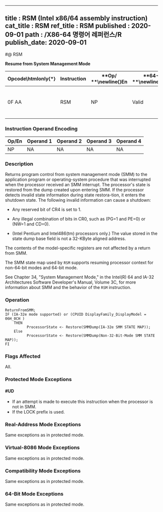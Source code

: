 ----------------------------
title : RSM (Intel x86/64 assembly instruction)
cat_title : RSM
ref_title : RSM
published : 2020-09-01
path : /X86-64 명령어 레퍼런스/R
publish_date: 2020-09-01
----------------------------
#@ RSM

**Resume from System Management Mode**

|**Opcode\htmlonly{*}**|**Instruction**|**Op/ **\newline{}**En**|**64-Bit **\newline{}**Mode**|**Compat/**\newline{}**Leg Mode**|**Description**|
|----------------------|---------------|------------------------|-----------------------------|---------------------------------|---------------|
|0F AA|RSM|NP|Valid|Valid|Resume operation of interrupted program.|
### Instruction Operand Encoding


|Op/En|Operand 1|Operand 2|Operand 3|Operand 4|
|-----|---------|---------|---------|---------|
|NP|NA|NA|NA|NA|
### Description


Returns program control from system management mode (SMM) to the application program or operating-system procedure that was interrupted when the processor received an SMM interrupt. The processor's state is restored from the dump created upon entering SMM. If the processor detects invalid state information during state restora-tion, it enters the shutdown state. The following invalid information can cause a shutdown:

*  Any reserved bit of CR4 is set to 1.

*  Any illegal combination of bits in CR0, such as (PG=1 and PE=0) or (NW=1 and CD=0).

*  (Intel Pentium and Intel486(tm) processors only.) The value stored in the state dump base field is not a 32-KByte aligned address.

The contents of the model-specific registers are not affected by a return from SMM.

The SMM state map used by `RSM` supports resuming processor context for non-64-bit modes and 64-bit mode. 

See Chapter 34, "System Management Mode," in the Intel(R) 64 and IA-32 Architectures Software Developer's Manual, Volume 3C, for more information about SMM and the behavior of the `RSM` instruction.


### Operation

```info-verb
ReturnFromSMM;
IF (IA-32e mode supported) or (CPUID DisplayFamily_DisplayModel = 06H_0CH )
    THEN
          ProcessorState <- Restore(SMMDump(IA-32e SMM STATE MAP));
    Else
          ProcessorState <- Restore(SMMDump(Non-32-Bit-Mode SMM STATE MAP));
FI
```
### Flags Affected


All.


### Protected Mode Exceptions

#### #UD
* If an attempt is made to execute this instruction when the processor is not in SMM.
* If the LOCK prefix is used.

### Real-Address Mode Exceptions



Same exceptions as in protected mode.


### Virtual-8086 Mode Exceptions



Same exceptions as in protected mode.


### Compatibility Mode Exceptions



Same exceptions as in protected mode.


### 64-Bit Mode Exceptions



Same exceptions as in protected mode.

